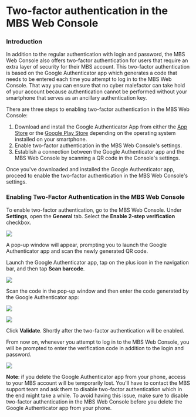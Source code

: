 # Two-factor authentication in the MBS Web Console

### Introduction

In addition to the regular authentication with login and password, the MBS Web Console also offers two-factor authentication for users that require an extra layer of security for their MBS account. This two-factor authentication is based on the Google Authenticator app which generates a code that needs to be entered each time you attempt to log in to the MBS Web Console. That way you can ensure that no cyber malefactor can take hold of your account because authentication cannot be performed without your smartphone that serves as an ancillary authentication key.

There are three steps to enabling two-factor authentication in the MBS Web Console:

1. Download and install the Google Authenticator App from either the [App Store](https://itunes.apple.com/us/app/google-authenticator/id388497605#?platform=iphone) or the [Google Play Store](https://play.google.com/store/apps/details?id=com.google.android.apps.authenticator2&hl=en) depending on the operating system installed on your smartphone.
2. Enable two-factor authentication in the MBS Web Console's settings.
3. Establish a connection between the Google Authenticator app and the MBS Web Console by scanning a QR code in the Console's settings.

Once you've downloaded and installed the Google Authenticator app, proceed to enable the two-factor authentication in the MBS Web Console's settings.

### Enabling Two-Factor Authentication in the MBS Web Console

To enable two-factor authentication, go to the MBS Web Console. Under **Settings**, open the **General** tab. Select the **Enable 2-step verification** checkbox.

![](../../.gitbook/assets/twofactor1.png)

A pop-up window will appear, prompting you to launch the Google Authenticator app and scan the newly generated QR code. 

Launch the Google Authenticator app, tap on the plus icon in the navigation bar, and then tap **Scan barcode**.

![](../../.gitbook/assets/twofactor2%20%281%29.png)

Scan the code in the pop-up window and then enter the code generated by the Google Authenticator app:

![](../../.gitbook/assets/twofactor4.png)

![](../../.gitbook/assets/twofactor3.png)

Click **Validate**. Shortly after the two-factor authentication will be enabled. 

From now on, whenever you attempt to log in to the MBS Web Console, you will be prompted to enter the verification code in addition to the login and password.

![](../../.gitbook/assets/screenshot-2018-10-19-at-16.12.05.png)

**Note**: if you delete the Google Authenticator app from your phone, access to your MBS account will be temporarily lost. You'll have to contact the MBS support team and ask them to disable two-factor authentication which in the end might take a while. To avoid having this issue, make sure to disable two-factor authentication in the MBS Web Console before you delete the Google Authenticator app from your phone.

